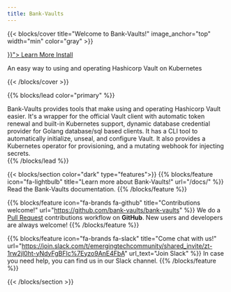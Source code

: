 ```yaml
---
title: Bank-Vaults
---
```


{{< blocks/cover title="Welcome to Bank-Vaults!" image_anchor="top" width="min" color="gray" >}}
<div class="mx-auto">
	<a class="btn btn-lg btn-primary mr-3 mb-4" href="{{< relref "/docs/" >}}">
		Learn More <i class="fa-solid fa-circle-right ml-2"></i>
	</a>
	<a class="btn btn-lg btn-secondary mr-3 mb-4" href="/docs/installing/">
		Install <i class="fa-brands fa-github ml-2 "></i>
	</a>
	<p class="lead mt-5">An easy way to using and operating Hashicorp Vault on Kubernetes</p>
</div>
{{< /blocks/cover >}}

{{% blocks/lead color="primary" %}}
<div class="main-lead">
Bank-Vaults provides tools that make using and operating Hashicorp Vault easier. It's a wrapper for the official Vault client with automatic token renewal and built-in Kubernetes support, dynamic database credential provider for Golang database/sql based clients. It has a CLI tool to automatically initialize, unseal, and configure Vault. It also provides a Kubernetes operator for provisioning, and a mutating webhook for injecting secrets.
</div>
{{% /blocks/lead %}}

{{< blocks/section color="dark" type="features">}}
{{% blocks/feature icon="fa-lightbulb" title="Learn more about Bank-Vaults!" url="/docs/" %}}
Read the Bank-Vaults documentation.
{{% /blocks/feature %}}


{{% blocks/feature icon="fa-brands fa-github" title="Contributions welcome!" url="https://github.com/bank-vaults/bank-vaults" %}}
We do a [Pull Request](https://github.com/bank-vaults/bank-vaults/pulls) contributions workflow on **GitHub**. New users and developers are always welcome!
{{% /blocks/feature %}}


{{% blocks/feature icon="fa-brands fa-slack" title="Come chat with us!" url="https://join.slack.com/t/emergingtechcommunity/shared_invite/zt-1rw2jl0ht-yNdyFgBFlc%7Eyzo9AnE4FbA" url_text="Join Slack" %}}
In case you need help, you can find us in our Slack channel.
{{% /blocks/feature %}}

{{< /blocks/section >}}
